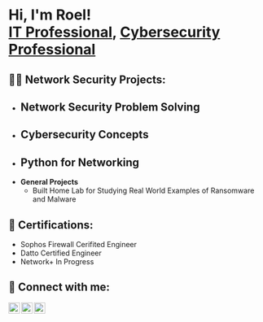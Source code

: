 <h1>Hi, I'm Roel! <br/><a href="https://github.com/rybersecurity">IT Professional</a>, <a href="https://www.linkedin.com/in/roelharriott/">Cybersecurity Professional</a></h1>

<h2>👨‍💻 Network Security Projects:</h2>

- <b>Network Security Problem Solving</b>
  - 
- <b>Cybersecurity Concepts</b>
  - 
- <b>Python for Networking</b>
  - 
- <b>General Projects</b>
  - Built Home Lab for Studying Real World Examples of Ransomware and Malware

<h2>📃 Certifications: </h2>

- Sophos Firewall Cerifited Engineer
- Datto Certified Engineer
- Network+ In Progress

<h2> 🤳 Connect with me:</h2>

[<img align="left" alt="RoelHarriott | YouTube" width="22px" src="https://cdn.jsdelivr.net/npm/simple-icons@v3/icons/youtube.svg" />][youtube]
[<img align="left" alt="RoelHarriott | LinkedIn" width="22px" src="https://cdn.jsdelivr.net/npm/simple-icons@v3/icons/linkedin.svg" />][linkedin]
[<img align="left" alt="RoelHarriott | Instagram" width="22px" src="https://cdn.jsdelivr.net/npm/simple-icons@v3/icons/instagram.svg" />][instagram]

[instagram]: https://www.instagram.com/
[linkedin]: https://linkedin.com/in/roelharriott
[youtube]: https://www.youtube.com/c/roelharriott


<!--
**rybersecurity/rybersecurity** is a ✨ _special_ ✨ repository because its `README.md` (this file) appears on your GitHub profile.

Here are some ideas to get you started:

- 🔭 I’m currently working on ...
- 🌱 I’m currently learning ...
- 👯 I’m looking to collaborate on ...
- 🤔 I’m looking for help with ...
- 💬 Ask me about ...
- 📫 How to reach me: ...
- 😄 Pronouns: ...
- ⚡ Fun fact: ...
-->
